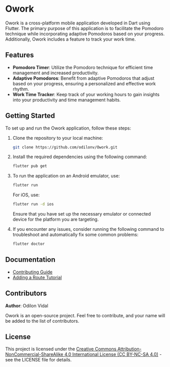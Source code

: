 # Owork

Owork is a cross-platform mobile application developed in Dart using Flutter. The primary purpose of this application is to facilitate the Pomodoro technique while incorporating adaptive Pomodoros based on your progress. Additionally, Owork includes a feature to track your work time.

## Features

- **Pomodoro Timer**: Utilize the Pomodoro technique for efficient time management and increased productivity.
- **Adaptive Pomodoros**: Benefit from adaptive Pomodoros that adjust based on your progress, ensuring a personalized and effective work rhythm.
- **Work Time Tracker**: Keep track of your working hours to gain insights into your productivity and time management habits.

## Getting Started

To set up and run the Owork application, follow these steps:

1. Clone the repository to your local machine:

   ```bash
   git clone https://github.com/odilonv/Owork.git
   ```

2. Install the required dependencies using the following command:

   ```bash
   flutter pub get
   ```

3. To run the application on an Android emulator, use:

   ```bash
   flutter run
   ```
   For iOS, use:
   ```bash
   flutter run -d ios
   ```
   Ensure that you have set up the necessary emulator or connected device for the platform you are targeting.

4. If you encounter any issues, consider running the following command to troubleshoot and automatically fix some common problems:
   ```bash
   flutter doctor
   ```

## Documentation

- [Contributing Guide](docs/CONTRIBUTING.md)
- [Adding a Route Tutorial](docs/ADDING_A_ROUTE.md)

## Contributors
**Author**: Odilon Vidal

Owork is an open-source project. Feel free to contribute, and your name will be added to the list of contributors.

## License
This project is licensed under the [Creative Commons Attribution-NonCommercial-ShareAlike 4.0 International License (CC BY-NC-SA 4.0)](https://creativecommons.org/licenses/by-nc-sa/4.0/) - see the LICENSE file for details.

   

